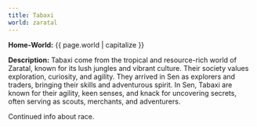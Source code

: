```yaml
---
title: Tabaxi
world: zaratal
---
```


**Home-World:** {{ page.world | capitalize }}

**Description:** Tabaxi come from the tropical and resource-rich world of Zaratal, known for its lush jungles and vibrant culture. Their society values exploration, curiosity, and agility. They arrived in Sen as explorers and traders, bringing their skills and adventurous spirit. In Sen, Tabaxi are known for their agility, keen senses, and knack for uncovering secrets, often serving as scouts, merchants, and adventurers.

<!--more-->

<div class="todo">Continued info about race.</div>